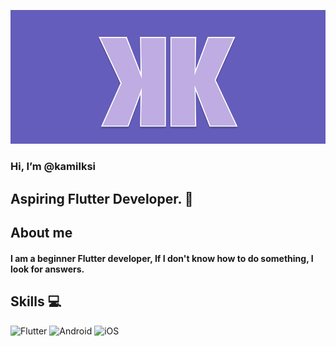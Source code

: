 

![alt text](https://github.com/kamilksi/kamilksi/blob/main/kk_logo.png?raw=true)

<h3>
Hi, I’m @kamilksi
</h3>
<h2>
Aspiring Flutter Developer. 📱
</h2>

## About me 
<h4>
I am a beginner Flutter developer, If I don't know how to do something, I look for answers. 
</h4>

## Skills 💻

![Flutter](https://img.shields.io/badge/Flutter-%2302569B.svg?style=for-the-badge&logo=Flutter&logoColor=white)
![Android](https://img.shields.io/badge/Android-3DDC84?style=for-the-badge&logo=android&logoColor=white)
![iOS](https://img.shields.io/badge/iOS-000000?style=for-the-badge&logo=ios&logoColor=white)
</br>

<!---
kamilksi/kamilksi is a ✨ special ✨ repository because its `README.md` (this file) appears on your GitHub profile.
You can click the Preview link to take a look at your changes.
--->
